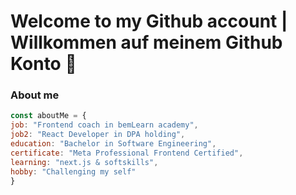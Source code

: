 # Welcome to my Github account | Willkommen auf meinem Github Konto 🙌

### About me

```javascript
const aboutMe = {
job: "Frontend coach in bemLearn academy",
job2: "React Developer in DPA holding",
education: "Bachelor in Software Engineering",
certificate: "Meta Professional Frontend Certified",
learning: "next.js & softskills",
hobby: "Challenging my self"
}
```
